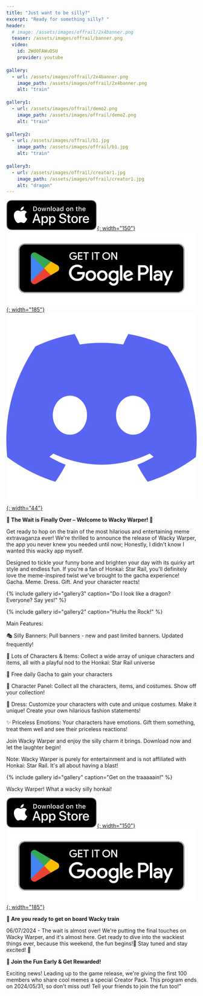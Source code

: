 ```yaml
---
title: "Just want to be silly?"
excerpt: "Ready for something silly? "
header:
  # image: /assets/images/offrail/2x4banner.png
  teaser: /assets/images/offrail/banner.png
  video:
    id: 2Wd0FAWuOSU
    provider: youtube

gallery:
  - url: /assets/images/offrail/2x4banner.png
    image_path: /assets/images/offrail/2x4banner.png
    alt: "train"

gallery1:
  - url: /assets/images/offrail/demo2.png
    image_path: /assets/images/offrail/demo2.png
    alt: "train"

gallery2:
  - url: /assets/images/offrail/b1.jpg
    image_path: /assets/images/offrail/b1.jpg
    alt: "train"

gallery3:
  - url: /assets/images/offrail/creator1.jpg
    image_path: /assets/images/offrail/creator1.jpg
    alt: "dragon"
---
```


[![AppStore](/assets/images/appstore-badge-black.svg){: width="150"}](https://apps.apple.com/us/app/wacky-warper/id6502666713) 
[![PlayStore](/assets/images/google-play-badge.png){: width="185"}](https://play.google.com/store/apps/details?id=com.hippopenny.offrail)
[![Discord](/assets/images/discord.svg){: width="44"}](https://discord.gg/SShz2reFyN)


**🎉 The Wait is Finally Over – Welcome to Wacky Warper! 🎉**

Get ready to hop on the train of the most hilarious and entertaining meme extravaganza ever! We're thrilled to announce the release of Wacky Warper, the app you never knew you needed until now; Honestly, I didn't know I wanted this wacky app myself. 

Designed to tickle your funny bone and brighten your day with its quirky art style and endless fun. If you're a fan of Honkai: Star Rail, you'll definitely love the meme-inspired twist we've brought to the gacha experience! Gacha. Meme. Dress. Gift. And your character reacts!

{% include gallery id="gallery3" caption="Do I look like a dragon? Everyone? Say yes!" %}

{% include gallery id="gallery2" caption="HuHu the Rock!" %}

Main Features:

🎭 Silly Banners: Pull banners - new and past limited banners. Updated frequently!

🎎 Lots of Characters & Items: Collect a wide array of unique characters and items, all with a playful nod to the Honkai: Star Rail universe

🎁 Free daily Gacha to gain your characters 

👀 Character Panel: Collect all the characters, items, and costumes. Show off your collection!

👒 Dress: Customize your characters with cute and unique costumes. Make it unique! Create your own hilarious fashion statements!

✨ Priceless Emotions: Your characters have emotions. Gift them something, treat them well and see their priceless reactions!

Join Wacky Warper and enjoy the silly charm it brings. Download now and let the laughter begin!

Note: Wacky Warper is purely for entertainment and is not affiliated with Honkai: Star Rail. It's all about having a blast!

{% include gallery id="gallery" caption="Get on the traaaaain!" %}

Wacky Warper! What a wacky silly honkai!

[![AppStore](/assets/images/appstore-badge-black.svg){: width="150"}](https://apps.apple.com/us/app/wacky-warper/id6502666713) 
[![PlayStore](/assets/images/google-play-badge.png){: width="185"}](https://play.google.com/store/apps/details?id=com.hippopenny.offrail)



**🚀 Are you ready to get on board Wacky train**

06/07/2024 - The wait is almost over! We're putting the final touches on Wacky Warper, and it's almost here. Get ready to dive into the wackiest things ever, because this weekend, the fun begins!🤞 Stay tuned and stay excited! 🌟


**🏃 Join the Fun Early & Get Rewarded!**

Exciting news! Leading up to the game release, we're giving the first 100 members who share cool memes a special Creator Pack. This program ends on 2024/05/31, so don't miss out! Tell your friends to join the fun too!"